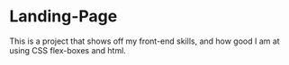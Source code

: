 # Landing-Page

This is a project that shows off my front-end skills, and how good I am at using
CSS flex-boxes and html. 